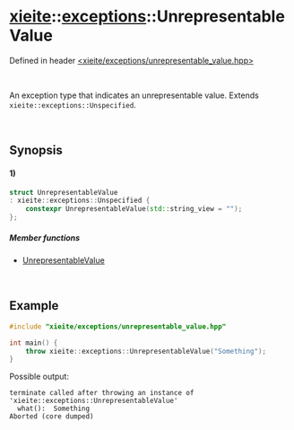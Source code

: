 # [xieite](../../xieite.md)\:\:[exceptions](../../exceptions.md)\:\:UnrepresentableValue
Defined in header [<xieite/exceptions/unrepresentable_value.hpp>](../../../include/xieite/exceptions/unrepresentable_value.hpp)

&nbsp;

An exception type that indicates an unrepresentable value. Extends `xieite::exceptions::Unspecified`.

&nbsp;

## Synopsis
#### 1)
```cpp
struct UnrepresentableValue
: xieite::exceptions::Unspecified {
    constexpr UnrepresentableValue(std::string_view = "");
};
```
##### Member functions
- [UnrepresentableValue](./structures/unrepresentable_value/1/operators/constructor.md)

&nbsp;

## Example
```cpp
#include "xieite/exceptions/unrepresentable_value.hpp"

int main() {
    throw xieite::exceptions::UnrepresentableValue("Something");
}
```
Possible output:
```
terminate called after throwing an instance of 'xieite::exceptions::UnrepresentableValue'
  what():  Something
Aborted (core dumped)
```
